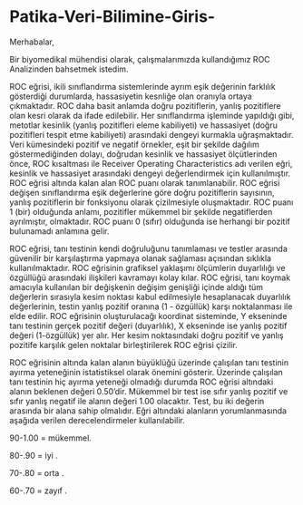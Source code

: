 # Patika-Veri-Bilimine-Giris-
Merhabalar,

Bir biyomedikal mühendisi olarak, çalışmalarımızda kullandığımız ROC Analizinden bahsetmek istedim. 



ROC eğrisi, ikili sınıflandırma sistemlerinde ayrım eşik değerinin farklılık gösterdiği durumlarda, hassasiyetin kesnliğe olan oranıyla ortaya çıkmaktadır. ROC daha basit anlamda doğru pozitiflerin, yanlış pozitiflere olan kesri olarak da ifade edilebilir. Her sınıflandırma işleminde yapıldığı gibi, metotlar kesinlik (yanlış pozitifleri eleme kabiliyeti) ve hassasiyet (doğru pozitifleri tespit etme kabiliyeti) arasındaki dengeyi kurmakla uğraşmaktadır. Veri kümesindeki pozitif ve negatif örnekler, eşit bir şekilde dağılım göstermediğinden dolayı, doğrudan kesinlik ve hassasiyet ölçütlerinden önce, ROC kısaltması ile Receiver Operating Characteristics adı verilen eğri, kesinlik ve hassasiyet arasındaki dengeyi değerlendirmek için kullanılmıştır. ROC eğrisi altında kalan alan ROC puanı olarak tanımlanabilir. ROC eğrisi değişen sınıflandırma eşik değerlerine göre doğru pozitiflerin sayısının, yanlış pozitiflerin bir fonksiyonu olarak çizilmesiyle oluşmaktadır. ROC puanı 1 (bir) olduğunda anlamı, pozitifler mükemmel bir şekilde negatiflerden ayrılmıştır, olmaktadır. ROC puanı 0 (sıfır) olduğunda ise herhangi bir pozitif bulunamadı anlamına gelir. 



ROC eğrisi, tanı testinin kendi doğruluğunu tanımlaması ve testler arasında güvenilir bir karşılaştırma yapmaya olanak sağlaması açısından sıklıkla kullanılmaktadır. ROC eğrisinin grafiksel yaklaşımı ölçümlerin duyarlılığı ve özgüllüğü arasındaki ilişkileri kavramayı kolay kılar. ROC eğrisi, tanı koymak amacıyla kullanılan bir değişkenin değişim genişliği içinde aldığı tüm değerlerin sırasıyla kesim noktası kabul edilmesiyle hesaplanacak duyarlılık değerlerinin, testin yanlış pozitif oranına (1 - özgüllük) karşı noktalanması ile elde edilir. ROC eğrisinin oluşturulacağı koordinat sisteminde, Y ekseninde tanı testinin gerçek pozitif değeri (duyarlılık), X ekseninde ise yanlış pozitif değeri (1-özgüllük) yer alır. Her kesim noktasındaki doğru pozitif ve yanlış pozitife karşılık gelen noktalar birleştirilerek ROC eğrisi çizilir. 





 

ROC eğrisinin altında kalan alanın büyüklüğü üzerinde çalışılan tanı testinin ayırma yeteneğinin istatistiksel olarak önemini gösterir. Üzerinde çalışılan tanı testinin hiç ayırma yeteneği olmadığı durumda ROC eğrisi altındaki alanın beklenen değeri 0.50’dir. Mükemmel bir test ise sıfır yanlış pozitif ve sıfır yanlış negatif ile alanın değeri 1.00 olacaktır. Test, bu iki değerin arasında bir alana sahip olmalıdır. Eğri altındaki alanların yorumlanmasında aşağıda verilen derecelendirmeler kullanılabilir.  



90-1.00 = mükemmel.

80-.90 = iyi . 

70-.80 = orta . 

60-.70 = zayıf . 

